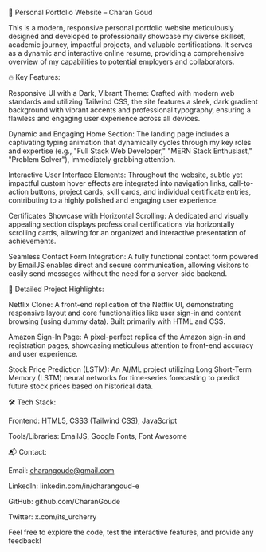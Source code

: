🚀 Personal Portfolio Website – Charan Goud

This is a modern, responsive personal portfolio website meticulously designed and developed to professionally showcase my diverse skillset, academic journey, impactful projects, and valuable certifications. It serves as a dynamic and interactive online resume, providing a comprehensive overview of my capabilities to potential employers and collaborators.

🔥 Key Features:


Responsive UI with a Dark, Vibrant Theme: Crafted with modern web standards and utilizing Tailwind CSS, the site features a sleek, dark gradient background with vibrant accents and professional typography, ensuring a flawless and engaging user experience across all devices.

Dynamic and Engaging Home Section: The landing page includes a captivating typing animation that dynamically cycles through my key roles and expertise (e.g., "Full Stack Web Developer," "MERN Stack Enthusiast," "Problem Solver"), immediately grabbing attention.

Interactive User Interface Elements: Throughout the website, subtle yet impactful custom hover effects are integrated into navigation links, call-to-action buttons, project cards, skill cards, and individual certificate entries, contributing to a highly polished and engaging user experience.

Certificates Showcase with Horizontal Scrolling: A dedicated and visually appealing section displays professional certifications via horizontally scrolling cards, allowing for an organized and interactive presentation of achievements.

Seamless Contact Form Integration: A fully functional contact form powered by EmailJS enables direct and secure communication, allowing visitors to easily send messages without the need for a server-side backend.

📂 Detailed Project Highlights:

Netflix Clone: A front-end replication of the Netflix UI, demonstrating responsive layout and core functionalities like user sign-in and content browsing (using dummy data). Built primarily with HTML and CSS.

Amazon Sign-In Page: A pixel-perfect replica of the Amazon sign-in and registration pages, showcasing meticulous attention to front-end accuracy and user experience.

Stock Price Prediction (LSTM): An AI/ML project utilizing Long Short-Term Memory (LSTM) neural networks for time-series forecasting to predict future stock prices based on historical data.

🛠️ Tech Stack:

Frontend: HTML5, CSS3 (Tailwind CSS), JavaScript

Tools/Libraries: EmailJS, Google Fonts, Font Awesome

📬 Contact:

Email: charangoude@gmail.com

LinkedIn: linkedin.com/in/charangoud-e

GitHub: github.com/CharanGoude

Twitter: x.com/its_urcherry

Feel free to explore the code, test the interactive features, and provide any feedback!
